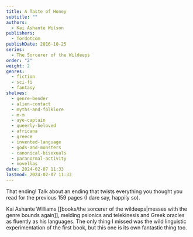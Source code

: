 ```yaml
---
title: A Taste of Honey
subtitle: ""
authors:
  - Kai Ashante Wilson
publishers:
  - Tordotcom
publishDate: 2016-10-25
series:
  - The Sorcerer of the Wildeeps
order: "2"
weight: 2
genres:
  - fiction
  - sci-fi
  - fantasy
shelves:
  - genre-bender
  - alien-contact
  - myths-and-folklore
  - m-m
  - aye-captain
  - queerly-beloved
  - africana
  - greece
  - invented-language
  - gods-and-monsters
  - canonical-bisexuals
  - paranormal-activity
  - novellas
date: 2024-02-07 11:33
lastmod: 2024-02-07 11:33
---
```

That ending! Talk about an ending that twists everything you thought you read for the previous 159 pages (I dare say, happily so).

Kai Ashante Williams [[books/the sorcerer of the wildeeps|messes with the genre bounds again]], melding psionics and telekinesis and Greek oracles as fluently as his languages. The only thing I missed was the wild linguistic experimentation of the first book, but this one is its own fantastic thing too.